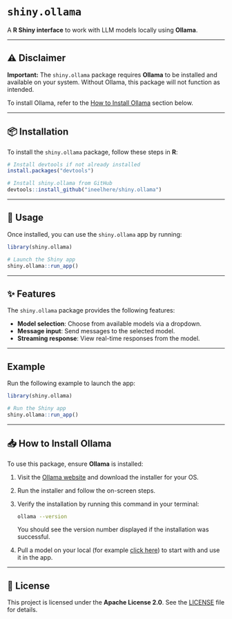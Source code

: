 # `shiny.ollama`
A **R Shiny interface** to work with LLM models locally using **Ollama**.

---

## ⚠️ Disclaimer  

**Important:** The `shiny.ollama` package requires **Ollama** to be installed and available on your system. Without Ollama, this package will not function as intended.  

To install Ollama, refer to the [How to Install Ollama](#-how-to-install-ollama) section below.  

---

## 📦 Installation  

To install the `shiny.ollama` package, follow these steps in **R**:  

```R
# Install devtools if not already installed
install.packages("devtools")

# Install shiny.ollama from GitHub
devtools::install_github("ineelhere/shiny.ollama")
```

---

## 🚀 Usage  

Once installed, you can use the `shiny.ollama` app by running:

```R
library(shiny.ollama)

# Launch the Shiny app
shiny.ollama::run_app()
```

---

## ✨ Features  

The `shiny.ollama` package provides the following features:  

- **Model selection**: Choose from available models via a dropdown.  
- **Message input**: Send messages to the selected model.  
- **Streaming response**: View real-time responses from the model.  

---

## Example  

Run the following example to launch the app:  

```R
library(shiny.ollama)

# Run the Shiny app
shiny.ollama::run_app()
```

---

## 📥 How to Install Ollama  

To use this package, ensure **Ollama** is installed:  

1. Visit the [Ollama website](https://ollama.com) and download the installer for your OS.  
2. Run the installer and follow the on-screen steps.  
3. Verify the installation by running this command in your terminal:  

   ```sh
   ollama --version
   ```  

   You should see the version number displayed if the installation was successful.  
4. Pull a model on your local (for example [click here](https://ollama.com/library/llama3.3)) to start with and use it in the app.

---

## 📄 License  

This project is licensed under the **Apache License 2.0**. See the [LICENSE](LICENSE) file for details.  
